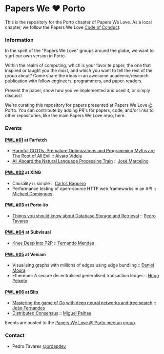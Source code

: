 # Papers We ❤️ Porto

This is the repository for the Porto chapter of Papers We Love. As a local chapter, we follow the Papers We Love [Code of Conduct](https://github.com/papers-we-love/porto/blob/master/code-of-conduct.md).

### Information

In the spirit of the "Papers We Love" groups around the globe, we want to start our own version in Porto.

Within the realm of computing, which is your favorite paper, the one that inspired or taught you the most, and which you want to tell the rest of the group about? Come share the ideas in an awesome academic/research publication with fellow engineers, programmers, and paper-readers.

Present the paper, show how you've implemented and used it, or simply discuss!

We're curating this repository for papers presented at Papers We Love @ Porto. You can contribute by adding PR's for papers, code, and/or links to other repositories, like the main Papers We Love repo, here.

### Events

#### [PWL #01](https://www.meetup.com/Papers-We-Love-Porto/events/ctkphpyxdbdc/) at Farfetch
* [Harmful GOTOs, Premature Optimizations and Programming Myths are The Root of All Evil](https://speakerdeck.com/old_sound/harmful-gotos-premature-optimizations-and-programming-myths-are-the-root-of-all-evil) :: [Alvaro Videla](https://twitter.com/old_sound)
* [All Aboard the Natural Language Processing Train](https://speakerdeck.com/pwlporto/all-aboard-the-natural-language-processing-train) :: [José Marcelino](https://www.linkedin.com/in/josemarcelino1)

#### [PWL #02](https://www.meetup.com/Papers-We-Love-Porto/events/248379987/) at XING
* Causality is simple :: [Carlos Baquero](https://twitter.com/xmal)
* Performance testing of open-source HTTP web frameworks in an API :: [Michael Domingues](https://www.linkedin.com/in/michaelapdomingues)

#### [PWL #03](https://www.meetup.com/Papers-We-Love-Porto/events/248728411/) at Porto i/o
* [Things you should know about Database Storage and Retrieval](https://speakerdeck.com/ordepdev/things-you-should-know-about-database-storage-and-retrieval) :: [Pedro Tavares](https://twitter.com/ordepdev)

#### [PWL #04](https://www.meetup.com/Papers-We-Love-Porto/events/248727184/) at Subvisual
* [Knee Deep Into P2P](https://speakerdeck.com/fribmendes/knee-deep-into-p2p-a-tale-of-fail-pwl-porto) :: [Fernando Mendes](https://twitter.com/fribmendes)

#### [PWL #05](https://www.meetup.com/Papers-We-Love-Porto/events/250979703/) at Veniam
* Visualising graphs with millions of edges using edge bundling :: [Daniel Moura](https://www.linkedin.com/in/dmoura)
* Ethereum: A secure decentralised generalised transaction ledger :: [Hugo Peixoto](https://www.linkedin.com/in/hugopeixoto)

#### [PWL #06](https://www.meetup.com/Papers-We-Love-Porto/events/252595151/) at Blip
* [Mastering the game of Go with deep neural networks and tree search](https://drive.google.com/file/d/1BBy2BDrqV3b045Wg3fEtpHrIuJ02YJV9/view) :: [Joāo Fernandes](https://www.linkedin.com/in/jo%C3%A3o-fernandes-51297224/)
* [Distributed Consensus](https://slides.com/naps62/distributing-consensus-pwlp#/) :: [Miguel Palhas](https://twitter.com/naps62)

Events are posted to the [Papers We Love @ Porto meetup group](https://www.meetup.com/Papers-We-Love-Porto/).

### Contact

* Pedro Tavares [@ordepdev](https://twitter.com/ordepdev)
